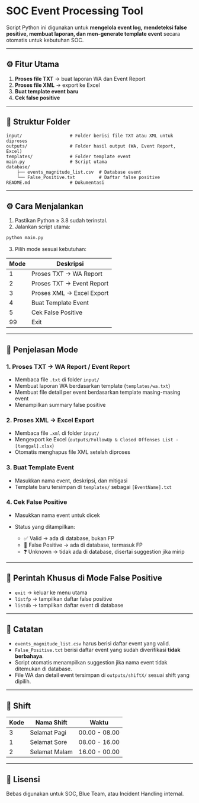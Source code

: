 # SOC Event Processing Tool

Script Python ini digunakan untuk **mengelola event log, mendeteksi false positive, membuat laporan, dan men-generate template event** secara otomatis untuk kebutuhan SOC.

---

## ⚙️ Fitur Utama

1. **Proses file TXT** → buat laporan WA dan Event Report
2. **Proses file XML** → export ke Excel
3. **Buat template event baru**
4. **Cek false positive**

---

## 📂 Struktur Folder

```
input/                  # Folder berisi file TXT atau XML untuk diproses
outputs/                # Folder hasil output (WA, Event Report, Excel)
templates/              # Folder template event
main.py                 # Script utama
database/
    ├── events_magnitude_list.csv  # Database event
    └── False_Positive.txt         # Daftar false positive
README.md               # Dokumentasi
```

---

## ⚙️ Cara Menjalankan

1. Pastikan Python ≥ 3.8 sudah terinstal.
2. Jalankan script utama:

```bash
python main.py
```

3. Pilih mode sesuai kebutuhan:

| Mode | Deskripsi                 |
| ---- | ------------------------- |
| 1    | Proses TXT → WA Report    |
| 2    | Proses TXT → Event Report |
| 3    | Proses XML → Excel Export |
| 4    | Buat Template Event       |
| 5    | Cek False Positive        |
| 99   | Exit                      |

---

## 📝 Penjelasan Mode

### 1. Proses TXT → WA Report / Event Report

* Membaca file `.txt` di folder `input/`
* Membuat laporan WA berdasarkan template (`templates/wa.txt`)
* Membuat file detail per event berdasarkan template masing-masing event
* Menampilkan summary false positive

### 2. Proses XML → Excel Export

* Membaca file `.xml` di folder `input/`
* Mengexport ke Excel (`outputs/FollowUp & Closed Offenses List - [tanggal].xlsx`)
* Otomatis menghapus file XML setelah diproses

### 3. Buat Template Event

* Masukkan nama event, deskripsi, dan mitigasi
* Template baru tersimpan di `templates/` sebagai `[EventName].txt`

### 4. Cek False Positive

* Masukkan nama event untuk dicek
* Status yang ditampilkan:

  * ✅ Valid → ada di database, bukan FP
  * 🚫 False Positive → ada di database, termasuk FP
  * ❓ Unknown → tidak ada di database, disertai suggestion jika mirip

---

## 🔑 Perintah Khusus di Mode False Positive

* `exit` → keluar ke menu utama
* `listfp` → tampilkan daftar false positive
* `listdb` → tampilkan daftar event di database

---

## 📌 Catatan

* `events_magnitude_list.csv` harus berisi daftar event yang valid.
* `False_Positive.txt` berisi daftar event yang sudah diverifikasi **tidak berbahaya**.
* Script otomatis menampilkan suggestion jika nama event tidak ditemukan di database.
* File WA dan detail event tersimpan di `outputs/shiftX/` sesuai shift yang dipilih.

---

## 🔧 Shift

| Kode | Nama Shift    | Waktu         |
| ---- | ------------- | ------------- |
| 3    | Selamat Pagi  | 00.00 - 08.00 |
| 1    | Selamat Sore  | 08.00 - 16.00 |
| 2    | Selamat Malam | 16.00 - 00.00 |

---

## 📜 Lisensi

Bebas digunakan untuk SOC, Blue Team, atau Incident Handling internal.
